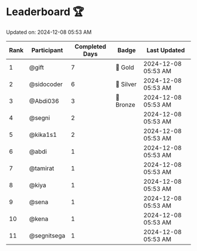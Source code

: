 # Leaderboard 🏆

Updated on: 2024-12-08 05:53 AM

| Rank | Participant       | Completed Days | Badge      | Last Updated         |
|------|-------------------|----------------|------------|----------------------|
| 1    | @gift             | 7              | 🏅 Gold     | 2024-12-08 05:53 AM |
| 2    | @sidocoder        | 6              | 🥈 Silver   | 2024-12-08 05:53 AM |
| 3    | @Abdi036          | 3              | 🥉 Bronze   | 2024-12-08 05:53 AM |
| 4    | @segni            | 2              |            | 2024-12-08 05:53 AM |
| 5    | @kika1s1          | 2              |            | 2024-12-08 05:53 AM |
| 6    | @abdi             | 1              |            | 2024-12-08 05:53 AM |
| 7    | @tamirat          | 1              |            | 2024-12-08 05:53 AM |
| 8    | @kiya             | 1              |            | 2024-12-08 05:53 AM |
| 9    | @sena             | 1              |            | 2024-12-08 05:53 AM |
| 10   | @kena             | 1              |            | 2024-12-08 05:53 AM |
| 11   | @segnitsega       | 1              |            | 2024-12-08 05:53 AM |
